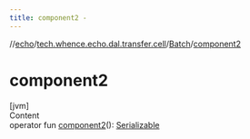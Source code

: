 ```yaml
---
title: component2 -
---
```

//[echo](../../index.md)/[tech.whence.echo.dal.transfer.cell](../index.md)/[Batch](index.md)/[component2](component2.md)



# component2  
[jvm]  
Content  
operator fun [component2](component2.md)(): [Serializable](https://docs.oracle.com/javase/8/docs/api/java/io/Serializable.html)  



